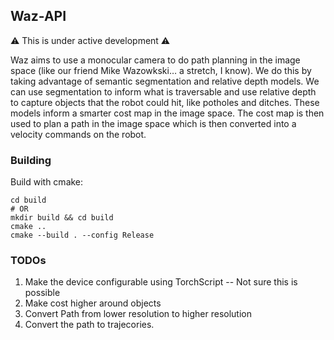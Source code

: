 ## Waz-API
:warning: This is under active development :warning:

Waz aims to use a monocular camera to do path planning in the image space (like our friend Mike Wazowkski… a stretch, I know). We do this by taking advantage of semantic segmentation and relative depth models. We can use segmentation to inform what is traversable and use relative depth to capture objects that the robot could hit, like potholes and ditches. These models inform a smarter cost map in the image space. The cost map is then used to plan a path in the image space which is then converted into a velocity commands on the robot.

### Building
Build with cmake:
```
cd build
# OR
mkdir build && cd build
cmake ..
cmake --build . --config Release
```

### TODOs
1. Make the device configurable using TorchScript -- Not sure this is possible
2. Make cost higher around objects
3. Convert Path from lower resolution to higher resolution
4. Convert the path to trajecories.
